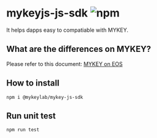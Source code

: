 # mykeyjs-js-sdk ![npm](https://img.shields.io/npm/dw/eosjs.svg)

It helps dapps easy to compatiable with MYKEY.

## What are the differences on MYKEY?

Please refer to this document:
[MYKEY on EOS](https://github.com/mykeylab/Documentation/blob/master/English/MYKEY%20on%20EOSIO.md)


## How to install

```
npm i @mykeylab/mykey-js-sdk
```

## Run unit test

```
npm run test
```
